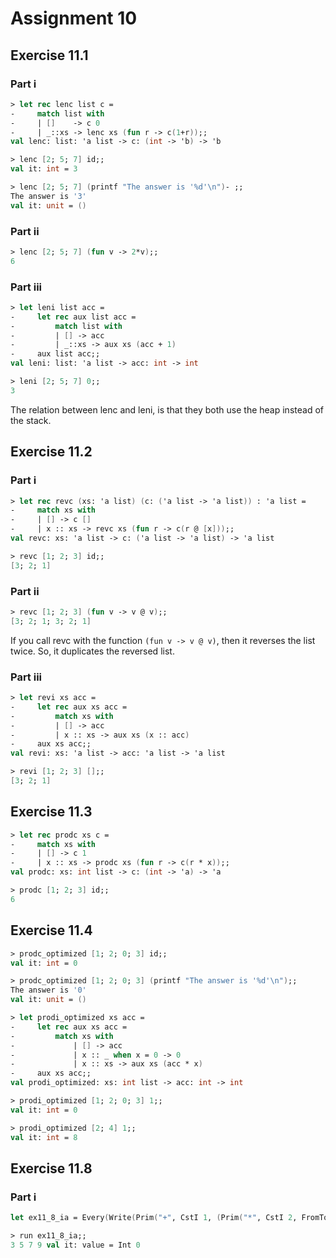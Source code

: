 # Assignment 10

## Exercise 11.1

### Part i

```fsharp
> let rec lenc list c =
-     match list with 
-     | []    -> c 0
-     | _::xs -> lenc xs (fun r -> c(1+r));;
val lenc: list: 'a list -> c: (int -> 'b) -> 'b

> lenc [2; 5; 7] id;;
val it: int = 3

> lenc [2; 5; 7] (printf "The answer is '%d'\n")- ;;
The answer is '3'
val it: unit = ()
```

### Part ii

```fsharp
> lenc [2; 5; 7] (fun v -> 2*v);;
6
```

### Part iii

```fsharp
> let leni list acc =
-     let rec aux list acc =
-         match list with
-         | [] -> acc
-         | _::xs -> aux xs (acc + 1)
-     aux list acc;;
val leni: list: 'a list -> acc: int -> int

> leni [2; 5; 7] 0;;
3
```

The relation between lenc and leni, is that they both use the heap instead of the stack.

## Exercise 11.2

### Part i

```fsharp
> let rec revc (xs: 'a list) (c: ('a list -> 'a list)) : 'a list =
-     match xs with
-     | [] -> c []
-     | x :: xs -> revc xs (fun r -> c(r @ [x]));;
val revc: xs: 'a list -> c: ('a list -> 'a list) -> 'a list

> revc [1; 2; 3] id;;
[3; 2; 1]
```

### Part ii

```fsharp
> revc [1; 2; 3] (fun v -> v @ v);;
[3; 2; 1; 3; 2; 1]
```

If you call revc with the function `(fun v -> v @ v)`, then it reverses the list twice. So, it duplicates the reversed list.

### Part iii

```fsharp
> let revi xs acc =
-     let rec aux xs acc =
-         match xs with
-         | [] -> acc
-         | x :: xs -> aux xs (x :: acc)
-     aux xs acc;;
val revi: xs: 'a list -> acc: 'a list -> 'a list

> revi [1; 2; 3] [];;
[3; 2; 1]
```

## Exercise 11.3

```fsharp
> let rec prodc xs c =
-     match xs with
-     | [] -> c 1
-     | x :: xs -> prodc xs (fun r -> c(r * x));;
val prodc: xs: int list -> c: (int -> 'a) -> 'a

> prodc [1; 2; 3] id;;
6
```

## Exercise 11.4

```fsharp
> prodc_optimized [1; 2; 0; 3] id;;
val it: int = 0

> prodc_optimized [1; 2; 0; 3] (printf "The answer is '%d'\n");;
The answer is '0'
val it: unit = ()
```

```fsharp
> let prodi_optimized xs acc =
-     let rec aux xs acc =
-         match xs with
-             | [] -> acc
-             | x :: _ when x = 0 -> 0
-             | x :: xs -> aux xs (acc * x)
-     aux xs acc;;
val prodi_optimized: xs: int list -> acc: int -> int

> prodi_optimized [1; 2; 0; 3] 1;;
val it: int = 0

> prodi_optimized [2; 4] 1;;
val it: int = 8
```

## Exercise 11.8

### Part i

```fsharp
let ex11_8_ia = Every(Write(Prim("+", CstI 1, (Prim("*", CstI 2, FromTo(1, 4))))));
```

```fsharp
> run ex11_8_ia;;
3 5 7 9 val it: value = Int 0
```
